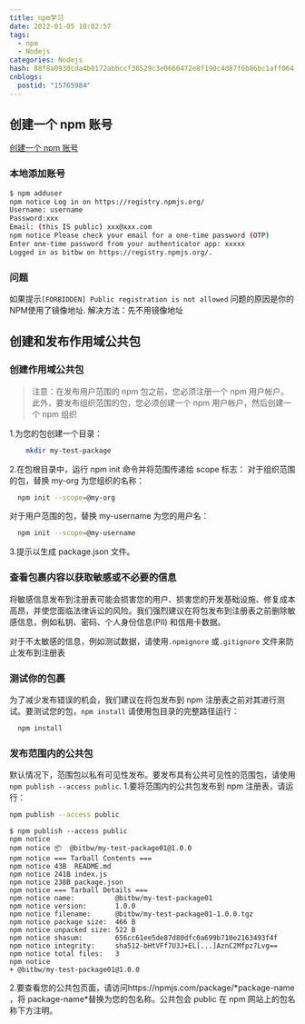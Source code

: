 ```yaml
---
title: npm学习
date: 2022-01-05 10:02:57
tags:
  - npm
  - Nodejs
categories: Nodejs
hash: 88f8a0930cda4b0172abbccf36529c3e0660472e8f190c4d87f6b86bc1aff064
cnblogs:
  postid: "15765984"
---
```


## 创建一个 npm 账号

[创建一个 npm 账号](https://docs.npmjs.com/creating-a-new-npm-user-account)

### 本地添加账号

```bash
$ npm adduser
npm notice Log in on https://registry.npmjs.org/
Username: username
Password:xxx
Email: (this IS public) xxx@xxx.com
npm notice Please check your email for a one-time password (OTP)
Enter one-time password from your authenticator app: xxxxx
Logged in as bitbw on https://registry.npmjs.org/.
```

### 问题

如果提示`[FORBIDDEN] Public registration is not allowed`
问题的原因是你的NPM使用了镜像地址.
解决方法：先不用镜像地址

## 创建和发布作用域公共包

### 创建作用域公共包

> 注意：在发布用户范围的 npm 包之前，您必须注册一个 npm 用户帐户。
> 此外，要发布组织范围的包，您必须创建一个 npm 用户帐户，然后创建一个 npm 组织

1.为您的包创建一个目录：

```bash
    mkdir my-test-package
```

2.在包根目录中，运行 npm init 命令并将范围传递给 scope 标志：
对于组织范围的包，替换 my-org 为您组织的名称：

```bash
  npm init --scope=@my-org
```

对于用户范围的包，替换 my-username 为您的用户名：

```bash
  npm init --scope=@my-username
```

3.提示以生成 package.json 文件。

### 查看包裹内容以获取敏感或不必要的信息

将敏感信息发布到注册表可能会损害您的用户、损害您的开发基础设施、修复成本高昂，并使您面临法律诉讼的风险。我们强烈建议在将包发布到注册表之前删除敏感信息，例如私钥、密码、个人身份信息(PII) 和信用卡数据。

对于不太敏感的信息，例如测试数据，请使用`.npmignore` 或`.gitignore` 文件来防止发布到注册表

### 测试你的包裹

为了减少发布错误的机会，我们建议在将包发布到 npm 注册表之前对其进行测试。要测试您的包，`npm install` 请使用包目录的完整路径运行：

```bash
  npm install
```

### 发布范围内的公共包

默认情况下，范围包以私有可见性发布。要发布具有公共可见性的范围包，请使用`npm publish --access public`. 1.要将范围内的公共包发布到 npm 注册表，请运行：

```bash
npm publish --access public
```

```log
$ npm publish --access public
npm notice
npm notice 📦  @bitbw/my-test-package01@1.0.0
npm notice === Tarball Contents ===
npm notice 43B  README.md
npm notice 241B index.js
npm notice 238B package.json
npm notice === Tarball Details ===
npm notice name:          @bitbw/my-test-package01
npm notice version:       1.0.0
npm notice filename:      @bitbw/my-test-package01-1.0.0.tgz
npm notice package size:  466 B
npm notice unpacked size: 522 B
npm notice shasum:        656cc61ee5de87d80dfc0a699b710e2163493f4f
npm notice integrity:     sha512-bHtVFf7U3J+EL[...]AznC2Mfpz7Lvg==
npm notice total files:   3
npm notice
+ @bitbw/my-test-package01@1.0.0
```

2.要查看您的公共包页面，请访问https://npmjs.com/package/*package-name ，将 package-name\*替换为您的包名称。公共包会 public 在 npm 网站上的包名称下方注明。
